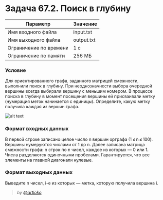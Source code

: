  # Задача 67.2. Поиск в глубину

| Параметр | Значение |
| --- | --- |
|Имя входного файла|input.txt|
|Имя выходного файла|output.txt|
|Ограничение по времени|1 с|
|Ограничение по памяти|256 МБ|

### Условие
 Для ориентированного графа, заданного матрицей смежности, выполнили поиск в глубину. При неоднозначности выбора очередной вершины всегда выбирали вершину с меньшим номером. В процессе поиска в глубину в момент посещения вершины ей присваивали метку (нумерация меток начинается с единицы). Определите, какую метку получила каждая из вершин графа.

![alt text](https://i.imgur.com/xFXFlDX.png)

### Формат входных данных
 В первой строке записано целое число n вершин орграфа (1 ≤ n ≤ 100). Вершины нумеруются числами от 1 до n. Далее записана матрица смежности графа: n строк по n чисел, каждое из которых — 0 или 1. Числа разделяются одиночными пробелами. Гарантируется, что все элементы на главной диагонали нулевые.

### Формат выходных данных
 Выведите n чисел, i-е из которых — метка, которую получила вершина i.

> *by [@artloko](https://github.com/artloko)*

